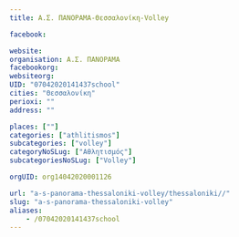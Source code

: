 ```yaml
---
title: Α.Σ. ΠΑΝΟΡΑΜΑ-Θεσσαλονίκη-Volley

facebook:

website:
organisation: Α.Σ. ΠΑΝΟΡΑΜΑ
facebookorg:
websiteorg:
UID: "07042020141437school"
cities: "Θεσσαλονίκη"
perioxi: ""
address: ""

places: [""]
categories: ["athlitismos"]
subcategories: ["volley"]
categoryNoSLug: ["Αθλητισμός"]
subcategoriesNoSLug: ["Volley"]

orgUID: org14042020001126

url: "a-s-panorama-thessaloniki-volley/thessaloniki//"
slug: "a-s-panorama-thessaloniki-volley"
aliases:
    - /07042020141437school
---
```





